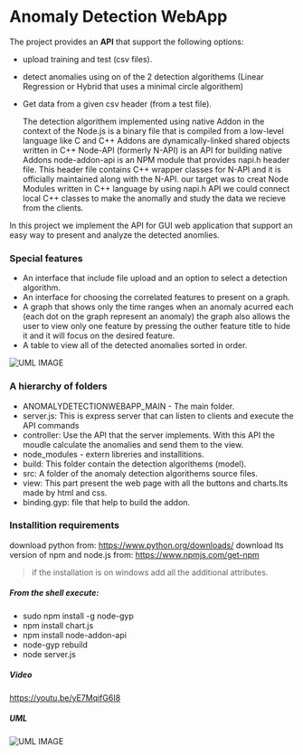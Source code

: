 # Anomaly Detection WebApp

The project provides an **API** that support the following options:
- upload training and test (csv files).
- detect anomalies using on of the 2 detection algorithems (Linear Regression or Hybrid that uses a minimal circle algorithem)
- Get data from a given csv header (from a test file).

  The detection algorithem implemented using native Addon in the context of the Node.js is a binary file that is compiled from a low-level language like C and C++
Addons are dynamically-linked shared objects written in C++
Node-API (formerly N-API) is an API for building native Addons
node-addon-api is an NPM module that provides napi.h header file. 
This header file contains C++ wrapper classes for N-API and it is officially maintained along with the N-API.
our target was to creat Node Modules written in C++ language
by using napi.h API we could connect local C++ classes to make the anomally and study the data we recieve from the clients.

In this project we implement the API for GUI web application that support an easy way to present and analyze the detected anomlies.
### Special features
- An interface that include file upload and an option to select a detection algorithm.
- An interface for choosing the correlated features to present on a graph.
- A graph that shows only the time ranges when an anomaly acurred each (each dot on the graph represent an anomaly)
the graph also allows the user to view only one feature by pressing the outher feature title to hide it and it will focus on the desired feature.
- A table to view all of the detected anomalies sorted in order.


![UML IMAGE](https://i.ibb.co/vL3NFB4/image.png)


### A hierarchy of folders
- ANOMALYDETECTIONWEBAPP_MAIN - The main folder.
- server.js: This is express server that can listen to clients and execute the API commands 
- controller: Use the API that the server implements. With this API the moudle calculate the
  anomalies and send them to the view. 
- node_modules - extern libreries and installitions. 
- build: This folder contain the detection algorithems (model).
- src: A folder of the anomaly detection algorithems source files.
- view: This part present the web page with all the buttons and charts.Its made by html and css.
- binding.gyp: file that help to build the addon.

### Installition requirements
download python from: https://www.python.org/downloads/
download lts version of npm and node.js from: https://www.npmjs.com/get-npm
> if the installation is on windows add all the additional attributes.

##### From the shell execute:
- sudo npm install -g node-gyp
- npm install chart.js
- npm install node-addon-api
- node-gyp rebuild
- node server.js

##### Video
https://youtu.be/yE7MqifG6I8
##### UML
![UML IMAGE](https://i.ibb.co/s32m8VD/image.jpg)



